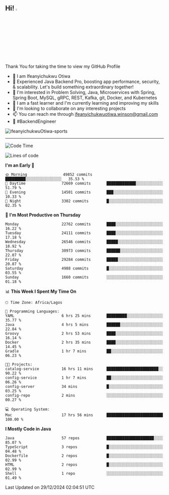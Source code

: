 <!-- BLOG-POST-LIST:START --><!-- BLOG-POST-LIST:END -->

## Hi! <img src="https://media.giphy.com/media/hvRJCLFzcasrR4ia7z/giphy.gif" width="4%"> 

Thank You for taking the time to view my GitHub Profile

- 👋 I am Ifeanyichukwu Otiwa
- 🚀 Experienced Java Backend Pro, boosting app performance, security, & scalability. Let's build something extraordinary together!
- 👀 I'm interested in Problem Solving, Java, Microservices with Spring, Spring Boot, MySQL, gRPC, REST, Kafka, git, Docker, and Kubernetes
- 🌱 I am a fast learner and I'm currently learning and improving my skills
- 💞️ I'm looking to collaborate on any interesting projects
- 📫 You can reach me through ifeanyichukwuotiwa.winson@gmail.com
- 🚀 #BackendEngineer

<p align="left" marginTop="10px"> <img src="https://komarev.com/ghpvc/?username=ifeanyichukwuOtiwa-sports&label=Profile%20views&color=0e75b6&style=for-the-badge" alt="ifeanyichukwuOtiwa-sports" /> </p>

***

<!--START_SECTION:waka-->
![Code Time](http://img.shields.io/badge/Code%20Time-3%2C258%20hrs%209%20mins-blue)

![Lines of code](https://img.shields.io/badge/From%20Hello%20World%20I%27ve%20Written-34.6%20million%20lines%20of%20code-blue)

**I'm an Early 🐤** 

```text
🌞 Morning                49852 commits       █████████░░░░░░░░░░░░░░░░   35.53 % 
🌆 Daytime                72669 commits       █████████████░░░░░░░░░░░░   51.79 % 
🌃 Evening                14501 commits       ███░░░░░░░░░░░░░░░░░░░░░░   10.33 % 
🌙 Night                  3302 commits        █░░░░░░░░░░░░░░░░░░░░░░░░   02.35 % 
```
📅 **I'm Most Productive on Thursday** 

```text
Monday                   22762 commits       ████░░░░░░░░░░░░░░░░░░░░░   16.22 % 
Tuesday                  24111 commits       ████░░░░░░░░░░░░░░░░░░░░░   17.18 % 
Wednesday                26546 commits       █████░░░░░░░░░░░░░░░░░░░░   18.92 % 
Thursday                 30973 commits       ██████░░░░░░░░░░░░░░░░░░░   22.07 % 
Friday                   29284 commits       █████░░░░░░░░░░░░░░░░░░░░   20.87 % 
Saturday                 4988 commits        █░░░░░░░░░░░░░░░░░░░░░░░░   03.55 % 
Sunday                   1660 commits        ░░░░░░░░░░░░░░░░░░░░░░░░░   01.18 % 
```


📊 **This Week I Spent My Time On** 

```text
🕑︎ Time Zone: Africa/Lagos

💬 Programming Languages: 
YAML                     6 hrs 25 mins       █████████░░░░░░░░░░░░░░░░   35.77 % 
Java                     4 hrs 5 mins        ██████░░░░░░░░░░░░░░░░░░░   22.84 % 
Groovy                   2 hrs 53 mins       ████░░░░░░░░░░░░░░░░░░░░░   16.14 % 
Docker                   2 hrs 35 mins       ████░░░░░░░░░░░░░░░░░░░░░   14.45 % 
Gradle                   1 hr 7 mins         ██░░░░░░░░░░░░░░░░░░░░░░░   06.23 % 

🐱‍💻 Projects: 
catalog-service          16 hrs 11 mins      ███████████████████████░░   90.22 % 
config-service           1 hr 7 mins         ██░░░░░░░░░░░░░░░░░░░░░░░   06.26 % 
config-server            34 mins             █░░░░░░░░░░░░░░░░░░░░░░░░   03.25 % 
config-repo              2 mins              ░░░░░░░░░░░░░░░░░░░░░░░░░   00.27 % 

💻 Operating System: 
Mac                      17 hrs 56 mins      █████████████████████████   100.00 % 
```

**I Mostly Code in Java** 

```text
Java                     57 repos            █████████████████████░░░░   85.07 % 
TypeScript               3 repos             █░░░░░░░░░░░░░░░░░░░░░░░░   04.48 % 
Dockerfile               2 repos             █░░░░░░░░░░░░░░░░░░░░░░░░   02.99 % 
HTML                     2 repos             █░░░░░░░░░░░░░░░░░░░░░░░░   02.99 % 
Shell                    1 repo              ░░░░░░░░░░░░░░░░░░░░░░░░░   01.49 % 
```




 Last Updated on 29/12/2024 02:04:51 UTC
<!--END_SECTION:waka-->

<!--
<p align="center">
![trophy](https://github-profile-trophy.vercel.app/?username=ifeanyichukwuOtiwa-sports&theme=onedark) (https://github.com/ryo-ma/github-profile-trophy)
</p>
-->

<!---
ifeanyi-otiwa/ifeanyi-otiwa is a ✨ special ✨ repository because its `README.md` (this file) appears on your GitHub profile.
You can click the Preview link to take a look at your changes.
--->

